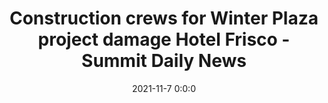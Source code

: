---
"title": "Construction crews for Winter Plaza project damage Hotel Frisco - Summit Daily News"
"date": "2021-11-7 0:0:0"
"feed_name": "GOOGLENEWSCONSTRUCTION"
"feed_website": "https://news.google.com/search?q=construction%2Bincident&hl=en-US&gl=US&ceid=US:en"
"feed_rss": "https://news.google.com/rss/search?q=construction%2Bincident&hl=en-US&gl=US&ceid=US:en"
"link": "https://www.summitdaily.com/news/local/construction-crews-for-winter-plaza-project-damage-hotel-frisco/"
"source": "{'href': 'https://www.summitdaily.com', 'title': 'Summit Daily News'}"
"file": "_posts/2021-1-1-ecdb8339cf5fa4df764bf812ff2e233efb6511b6.md"
"accident": "0"
"drilling": "0"
"dead": "0"
"injured": "0"
"arrested": "0"
"place": "unknown place"
"where": "unknown site"
"causes": "unknown"
"place_uri": "unknown place"
---